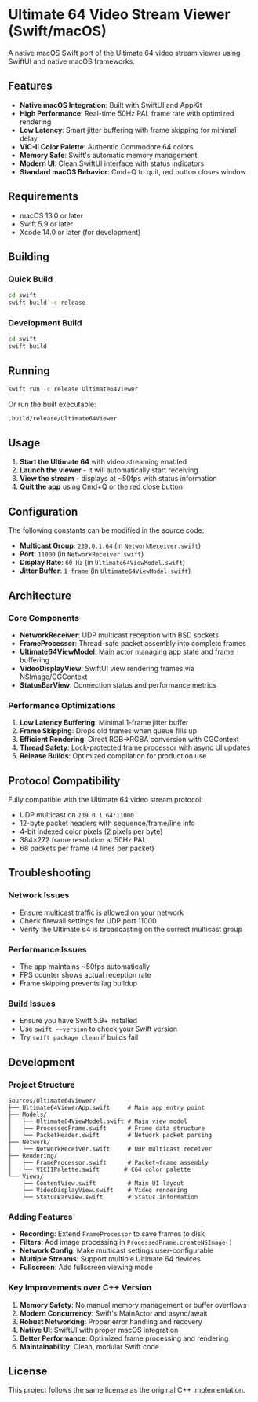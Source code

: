 # Ultimate 64 Video Stream Viewer (Swift/macOS)

A native macOS Swift port of the Ultimate 64 video stream viewer using SwiftUI and native macOS frameworks.

## Features

- **Native macOS Integration**: Built with SwiftUI and AppKit
- **High Performance**: Real-time 50Hz PAL frame rate with optimized rendering
- **Low Latency**: Smart jitter buffering with frame skipping for minimal delay
- **VIC-II Color Palette**: Authentic Commodore 64 colors
- **Memory Safe**: Swift's automatic memory management
- **Modern UI**: Clean SwiftUI interface with status indicators
- **Standard macOS Behavior**: Cmd+Q to quit, red button closes window

## Requirements

- macOS 13.0 or later
- Swift 5.9 or later
- Xcode 14.0 or later (for development)

## Building

### Quick Build

```bash
cd swift
swift build -c release
```

### Development Build

```bash
cd swift
swift build
```

## Running

```bash
swift run -c release Ultimate64Viewer
```

Or run the built executable:

```bash
.build/release/Ultimate64Viewer
```

## Usage

1. **Start the Ultimate 64** with video streaming enabled
2. **Launch the viewer** - it will automatically start receiving
3. **View the stream** - displays at ~50fps with status information
4. **Quit the app** using Cmd+Q or the red close button

## Configuration

The following constants can be modified in the source code:

- **Multicast Group**: `239.0.1.64` (in `NetworkReceiver.swift`)
- **Port**: `11000` (in `NetworkReceiver.swift`)
- **Display Rate**: `60 Hz` (in `Ultimate64ViewModel.swift`)
- **Jitter Buffer**: `1 frame` (in `Ultimate64ViewModel.swift`)

## Architecture

### Core Components

- **NetworkReceiver**: UDP multicast reception with BSD sockets
- **FrameProcessor**: Thread-safe packet assembly into complete frames
- **Ultimate64ViewModel**: Main actor managing app state and frame buffering
- **VideoDisplayView**: SwiftUI view rendering frames via NSImage/CGContext
- **StatusBarView**: Connection status and performance metrics

### Performance Optimizations

1. **Low Latency Buffering**: Minimal 1-frame jitter buffer
2. **Frame Skipping**: Drops old frames when queue fills up
3. **Efficient Rendering**: Direct RGB→RGBA conversion with CGContext
4. **Thread Safety**: Lock-protected frame processor with async UI updates
5. **Release Builds**: Optimized compilation for production use

## Protocol Compatibility

Fully compatible with the Ultimate 64 video stream protocol:
- UDP multicast on `239.0.1.64:11000`
- 12-byte packet headers with sequence/frame/line info
- 4-bit indexed color pixels (2 pixels per byte)
- 384×272 frame resolution at 50Hz PAL
- 68 packets per frame (4 lines per packet)

## Troubleshooting

### Network Issues
- Ensure multicast traffic is allowed on your network
- Check firewall settings for UDP port 11000
- Verify the Ultimate 64 is broadcasting on the correct multicast group

### Performance Issues
- The app maintains ~50fps automatically
- FPS counter shows actual reception rate
- Frame skipping prevents lag buildup

### Build Issues
- Ensure you have Swift 5.9+ installed
- Use `swift --version` to check your Swift version
- Try `swift package clean` if builds fail

## Development

### Project Structure
```
Sources/Ultimate64Viewer/
├── Ultimate64ViewerApp.swift     # Main app entry point
├── Models/
│   ├── Ultimate64ViewModel.swift # Main view model
│   ├── ProcessedFrame.swift      # Frame data structure
│   └── PacketHeader.swift        # Network packet parsing
├── Network/
│   └── NetworkReceiver.swift     # UDP multicast receiver
├── Rendering/
│   ├── FrameProcessor.swift      # Packet→frame assembly
│   └── VICIIPalette.swift       # C64 color palette
└── Views/
    ├── ContentView.swift         # Main UI layout
    ├── VideoDisplayView.swift    # Video rendering
    └── StatusBarView.swift       # Status information
```

### Adding Features

- **Recording**: Extend `FrameProcessor` to save frames to disk
- **Filters**: Add image processing in `ProcessedFrame.createNSImage()`
- **Network Config**: Make multicast settings user-configurable
- **Multiple Streams**: Support multiple Ultimate 64 devices
- **Fullscreen**: Add fullscreen viewing mode

### Key Improvements over C++ Version

1. **Memory Safety**: No manual memory management or buffer overflows
2. **Modern Concurrency**: Swift's MainActor and async/await
3. **Robust Networking**: Proper error handling and recovery
4. **Native UI**: SwiftUI with proper macOS integration
5. **Better Performance**: Optimized frame processing and rendering
6. **Maintainability**: Clean, modular Swift code

## License

This project follows the same license as the original C++ implementation.